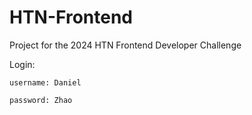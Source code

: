 # HTN-Frontend
Project for the 2024 HTN Frontend Developer Challenge

Login:
    
    username: Daniel
    
    password: Zhao
